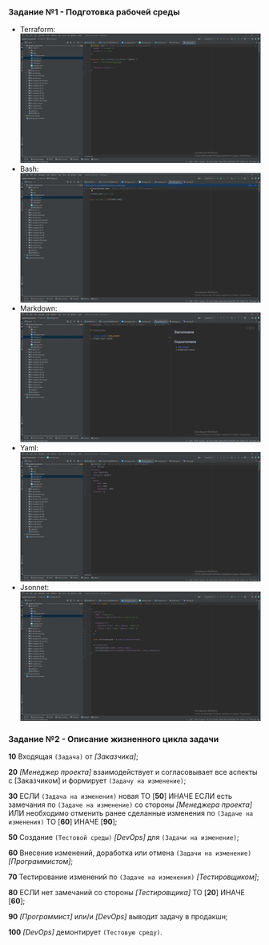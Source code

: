 ### Задание №1 - Подготовка рабочей среды

 - Terraform: ![](https://github.com/sergey-svet-melnikov/My-Tutorial/blob/main/DevOps-22/Home_Work/01-intro-01/img/Sergey%20Melnikov%20netology.tf.png?raw=true)
 - Bash: ![](https://github.com/sergey-svet-melnikov/My-Tutorial/blob/main/DevOps-22/Home_Work/01-intro-01/img/Sergey%20Melnikov%20netology%20SH.png?raw=true)
 - Markdown: ![](https://github.com/sergey-svet-melnikov/My-Tutorial/blob/main/DevOps-22/Home_Work/01-intro-01/img/Sergey%20Melnikov%20netology.md.png?raw=true)
 - Yaml: ![](https://github.com/sergey-svet-melnikov/My-Tutorial/blob/main/DevOps-22/Home_Work/01-intro-01/img/Sergey%20Melnikov%20netology.yaml.png?raw=true)
 - Jsonnet: ![](https://github.com/sergey-svet-melnikov/My-Tutorial/blob/main/DevOps-22/Home_Work/01-intro-01/img/Sergey%20Melnikov%20netology.jsonnet.png?raw=true)

### Задание №2 - Описание жизненного цикла задачи

**10** Входящая `(Задача)` от *[Заказчика]*;

**20** *[Менеджер проекта]* взаимодействует и согласовывает все аспекты с [Заказчиком] и формирует `(Задачу на изменение)`;

**30** ЕСЛИ `(Задача на изменения)` новая ТО [**50**] ИНАЧЕ 
    ЕСЛИ есть замечания по `(Задаче на изменение)` со стороны *[Менеджера проекта]* ИЛИ необходимо отменить ранее сделанные изменения по `(Задаче на изменения)` ТО [**60**] ИНАЧЕ [**90**];

**50** Создание `(Тестовой среды)` *[DevOps]* для `(Задачи на изменение)`; 

**60** Внесение изменений, доработка или отмена `(Задачи на изменение)` *[Программистом]*;

**70** Тестирование изменений по `(Задаче на изменения)` *[Тестировщиком]*;

**80** ЕСЛИ нет замечаний со стороны *[Тестировщика]* ТО [**20**] ИНАЧЕ [**60**];

**90**  *[Программист]* или/и *[DevOps]* выводит задачу в продакшн; 

**100** *[DevOps]* демонтирует `(Тестовую среду)`.

